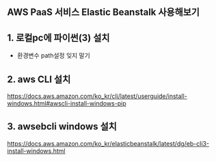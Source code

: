 ## AWS PaaS 서비스 Elastic Beanstalk 사용해보기

## 1. 로컬pc에 파이썬(3) 설치
- 환경변수 path설정 잊지 말기
## 2. aws CLI 설치
https://docs.aws.amazon.com/ko_kr/cli/latest/userguide/install-windows.html#awscli-install-windows-pip

## 3. awsebcli windows 설치
https://docs.aws.amazon.com/ko_kr/elasticbeanstalk/latest/dg/eb-cli3-install-windows.html
